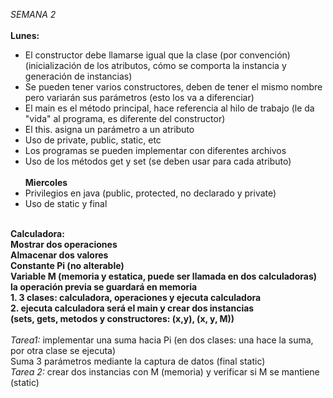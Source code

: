 <i>SEMANA 2</i>
<br><br>
<b>Lunes:</b>
- El constructor debe llamarse igual que la clase (por convención) (inicialización de los atributos, cómo se comporta la instancia y generación de instancias)
- Se pueden tener varios constructores, deben de tener el mismo nombre pero variarán sus parámetros (esto los va a diferenciar)
- El main es el método principal, hace referencia al hilo de trabajo (le da "vida" al programa, es diferente del constructor)
- El this. asigna un parámetro a un atributo
- Uso de private, public, static, etc
- Los programas se pueden implementar con diferentes archivos
- Uso de los métodos get y set (se deben usar para cada atributo)
<br><br>
<b>Miercoles</b>
- Privilegios en java (public, protected, no declarado y private)
- Uso de static y final
<br>
<b>
Calculadora:<br>
Mostrar dos operaciones<br>
Almacenar dos valores<br>
Constante Pi (no alterable)<br>
Variable M (memoria y estatica, puede ser llamada en dos calculadoras) la operación previa se guardará en memoria<br>
1. 3 clases: calculadora, operaciones y ejecuta calculadora<br>
2. ejecuta calculadora será el main y crear dos instancias<br>
(sets, gets, metodos y constructores: (x,y), (x, y, M))
</b>
<br><br>
<i>Tarea1:</i> implementar una suma hacia Pi (en dos clases: una hace la suma, por otra clase se ejecuta)<br>
Suma 3 parámetros mediante la captura de datos (final static)
<br>
<i>Tarea 2:</i> crear dos instancias con M (memoria) y verificar si M se mantiene (static)

